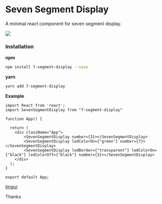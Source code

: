 Seven Segment Display
====

A minimal react component for seven segment display.

![](https://i.gyazo.com/3b6a38074818065bc79d1e0ccf74a509.gif)


### Installation

**npm**

```bash
npm install 7-segment-display --save
```

**yarn**

```bash
yarn add 7-segment-display
```

**Example**

```
import React from 'react';
import SevenSegmentDisplay from "7-segment-display"

function App() {

  return (
    <div className="App">
        <SevenSegmentDisplay number={3}></SevenSegmentDisplay>
        <SevenSegmentDisplay ledColorOn={"green"} number={7}></SevenSegmentDisplay>
        <SevenSegmentDisplay ledBorder={"transparent"} ledColorOn={"black"} ledColorOff={"black"} number={3}></SevenSegmentDisplay>
    </div>
  );
}

export default App;
```
[Imgur](https://imgur.com/RaxxVdp)

Thanks
